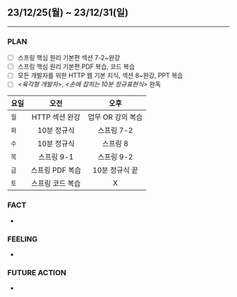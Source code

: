 ## 23/12/25(월) ~ 23/12/31(일)
***
### PLAN
* [ ] 스프링 핵심 원리 기본편 섹션 7-2~완강
* [ ] 스프링 핵심 원리 기본편 PDF 복습, 코드 복습
* [ ] 모든 개발자를 위한 HTTP 웹 기본 지식, 섹션 8~완강, PPT 복습
* [ ] *<육각형 개발자>*, *<손에 잡히는 10분 정규표현식>* 완독
  
| 요일 |     오전     |     오후      |
|--|:----------:|:-----------:|
|`월`| HTTP 섹션 완강 | 업무 OR 강의 복습 |
|`화`|  10분 정규식   |   스프링 7-2   |
|`수`|  10분 정규식   |    스프링 8    |
|`목`|  스프링 9-1   |   스프링 9-2   | 
|`금`| 스프링 PDF 복습 |  10분 정규식 끝  |
|`토`| 스프링 코드 복습  |      X      |
### FACT
*
### FEELING 
*  
### FUTURE ACTION
* 